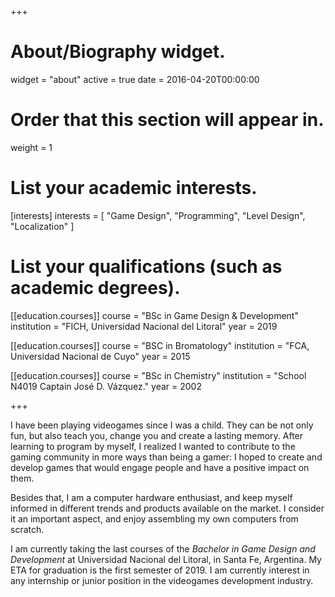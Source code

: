 +++
# About/Biography widget.
widget = "about"
active = true
date = 2016-04-20T00:00:00

# Order that this section will appear in.
weight = 1

# List your academic interests.
[interests]
  interests = [
    "Game Design",
    "Programming",
    "Level Design",
    "Localization"
  ]

# List your qualifications (such as academic degrees).
[[education.courses]]
  course = "BSc in Game Design & Development"
  institution = "FICH, Universidad Nacional del Litoral"
  year = 2019

[[education.courses]]
  course = "BSC in Bromatology"
  institution = "FCA, Universidad Nacional de Cuyo"
  year = 2015

[[education.courses]]
  course = "BSc in Chemistry"
  institution = "School N4019 Captain José D. Vázquez."
  year = 2002
 
+++

I have been playing videogames since I was a child. They can be not only fun, but also teach you, change you and create a lasting memory. After learning to program by myself, I realized I wanted to contribute to the gaming community in more ways than being a gamer: I hoped to create and develop games that would engage people and have a positive impact on them.

Besides that, I am a computer hardware enthusiast, and keep myself informed in different trends and products available on the market. I consider it an important aspect, and enjoy assembling my own computers from scratch.

I am currently taking the last courses of the _Bachelor in Game Design and Development_ at Universidad Nacional del Litoral, in Santa Fe, Argentina. My ETA for graduation is the first semester of 2019. I am currently interest in any internship or junior position in the videogames development industry.

